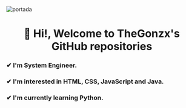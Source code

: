 ![portada](https://github.com/thegonzx/thegonzx/assets/138290251/4964dbe9-1833-4201-aea2-8916f7b9482c)
<h1 align="center">👋 Hi!, Welcome to TheGonzx's GitHub repositories</h1>

### ✔ I'm System Engineer. 
### ✔ I'm interested in HTML, CSS, JavaScript and Java.
### ✔ I'm currently learning Python.

<!---
thegonzx/thegonzx is a ✨ special ✨ repository because its `README.md` (this file) appears on your GitHub profile.
You can click the Preview link to take a look at your changes.
--->
